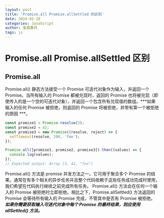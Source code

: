 ```yaml
---
layout: post
title: 'Promise.all Promise.allSettled 的区别'
date: 2024-02-28
categories: JavaScript
author: 皇甫春风
tags: js
---
```


# Promise.all Promise.allSettled 区别

## Promise.all

Promise.all() 静态方法接受一个 Promise 可迭代对象作为输入，并返回一个 Promise。当所有输入的 Promise 都被兑现时，返回的 Promise 也将被兑现（即使传入的是一个空的可迭代对象），并返回一个包含所有兑现值的数组。***如果输入的任何 Promise 被拒绝，则返回的 Promise 将被拒绝，并带有第一个被拒绝的原因 ***。

``` js
const promise1 = Promise.resolve(3);
const promise2 = 42;
const promise3 = new Promise((resolve, reject) => {
  setTimeout(resolve, 100, 'foo');
});

Promise.all([promise1, promise2, promise3]).then((values) => {
  console.log(values);
});
// Expected output: Array [3, 42, "foo"]

```

Promise.all() 方法是 promise 并发方法之一。它可用于聚合多个 Promise 的结果。通常在有多个相关的异步任务并且整个代码依赖于这些任务成功完成时使用，我们希望在代码执行继续之前完成所有任务。
Promise.all() 方法会在任何一个输入的 Promise 被拒绝时立即拒绝。相比之下，Promise.allSettled() 方法返回的 Promise 会等待所有输入的 Promise 完成，不管其中是否有 Promise 被拒绝。
***如果你需要获取输入可迭代对象中每个 Promise 的最终结果，则应使用 allSettled() 方法。***